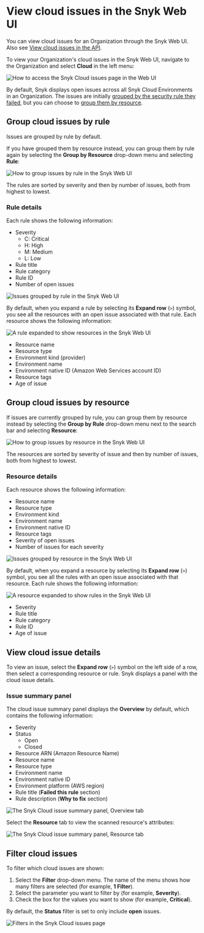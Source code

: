 # View cloud issues in the Snyk Web UI

You can view cloud issues for an Organization through the Snyk Web UI. Also see [View cloud issues in the API](view-cloud-issues-in-the-api.md).

To view your Organization's cloud issues in the Snyk Web UI, navigate to the Organization and select **Cloud** in the left menu:

![How to access the Snyk Cloud issues page in the Web UI](../../../../.gitbook/assets/snyk-cloud-access-issues-page-2.png)

By default, Snyk displays open issues across all Snyk Cloud Environments in an Organization. The issues are initially [grouped by the security rule they failed](view-cloud-issues-in-the-snyk-web-ui.md#group-cloud-issues-by-rule), but you can choose to [group them by resource](view-cloud-issues-in-the-snyk-web-ui.md#group-cloud-issues-by-resource).

## Group cloud issues by rule

Issues are grouped by rule by default.

If you have grouped them by resource instead, you can group them by rule again by selecting the **Group by Resource** drop-down menu and selecting **Rule**:

![How to group issues by rule in the Snyk Web UI](../../../../.gitbook/assets/how-to-group-by-rule-2.png)

The rules are sorted by severity and then by number of issues, both from highest to lowest.

### Rule details

Each rule shows the following information:

* Severity
  * C: Critical
  * H: High
  * M: Medium
  * L: Low
* Rule title
* Rule category
* Rule ID
* Number of open issues

![Issues grouped by rule in the Snyk Web UI](../../../../.gitbook/assets/snyk-cloud-grouped-by-rule-2.png)

By default, when you expand a rule by selecting its **Expand row** (`>`) symbol, you see all the resources with an open issue associated with that rule. Each resource shows the following information:

![A rule expanded to show resources in the Snyk Web UI](../../../../.gitbook/assets/snyk-cloud-grouped-by-rule-resource-3.png)

* Resource name
* Resource type
* Environment kind (provider)
* Environment name
* Environment native ID (Amazon Web Services account ID)
* Resource tags
* Age of issue

## Group cloud issues by resource

If issues are currently grouped by rule, you can group them by resource instead by selecting the **Group by Rule** drop-down menu next to the search bar and selecting **Resource**:

![How to group issues by resource in the Snyk Web UI](../../../../.gitbook/assets/how-to-group-by-resource-2.png)

The resources are sorted by severity of issue and then by number of issues, both from highest to lowest.

### Resource details

Each resource shows the following information:

* Resource name
* Resource type
* Environment kind
* Environment name
* Environment native ID
* Resource tags
* Severity of open issues
* Number of issues for each severity

![Issues grouped by resource in the Snyk Web UI](../../../../.gitbook/assets/snyk-cloud-grouped-by-resource-2.png)

By default, when you expand a resource by selecting its **Expand row** (`>`) symbol, you see all the rules with an open issue associated with that resource. Each rule shows the following information:

![A resource expanded to show rules in the Snyk Web UI](../../../../.gitbook/assets/snyk-cloud-grouped-by-resource-rule-3.png)

* Severity
* Rule title
* Rule category
* Rule ID
* Age of issue

## View cloud issue details

To view an issue, select the **Expand row** (`>`) symbol on the left side of a row, then select a corresponding resource or rule. Snyk displays a panel with the cloud issue details.

### Issue summary panel

The cloud issue summary panel displays the **Overview** by default, which contains the following information:

* Severity
* Status
  * Open
  * Closed
* Resource ARN (Amazon Resource Name)
* Resource name
* Resource type
* Environment name
* Environment native ID
* Environment platform (AWS region)
* Rule title (**Failed this rule** section)
* Rule description (**Why to fix** section)

![The Snyk Cloud issue summary panel, Overview tab](../../../../.gitbook/assets/snyk-cloud-issue-panel-overview.png)

Select the **Resource** tab to view the scanned resource's attributes:

![The Snyk Cloud issue summary panel, Resource tab](../../../../.gitbook/assets/snyk-cloud-issue-panel-resource.png)

## Filter cloud issues

To filter which cloud issues are shown:

1. Select the **Filter** drop-down menu. The name of the menu shows how many filters are selected (for example, **1 Filter**).
2. Select the parameter you want to filter by (for example, **Severity**).
3. Check the box for the values you want to show (for example, **Critical**).

By default, the **Status** filter is set to only include **open** issues.

![Filters in the Snyk Cloud issues page](../../../../.gitbook/assets/snyk-cloud-issue-filters-2.png)
